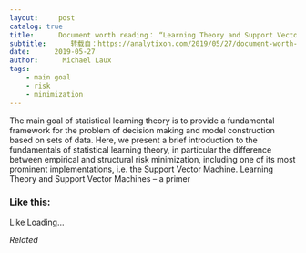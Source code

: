 ```yaml
---
layout:     post
catalog: true
title:      Document worth reading： “Learning Theory and Support Vector Machines – a primer”
subtitle:      转载自：https://analytixon.com/2019/05/27/document-worth-reading-learning-theory-and-support-vector-machines-a-primer/
date:      2019-05-27
author:      Michael Laux
tags:
    - main goal
    - risk
    - minimization
---
```


The main goal of statistical learning theory is to provide a fundamental framework for the problem of decision making and model construction based on sets of data. Here, we present a brief introduction to the fundamentals of statistical learning theory, in particular the difference between empirical and structural risk minimization, including one of its most prominent implementations, i.e. the Support Vector Machine. Learning Theory and Support Vector Machines – a primer





### Like this:

Like Loading...


*Related*

